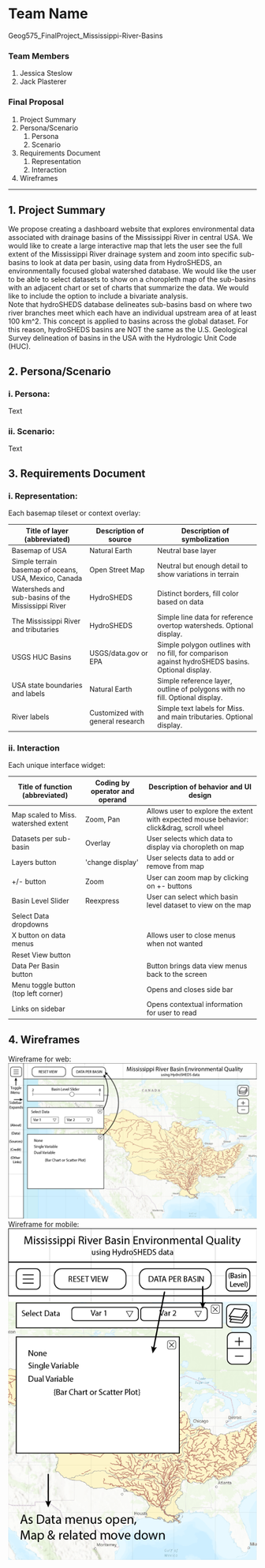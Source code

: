 # Team Name
Geog575_FinalProject_Mississippi-River-Basins

### Team Members
1. Jessica Steslow
2. Jack Plasterer

### Final Proposal
1. Project Summary
2. Persona/Scenario
    1. Persona
    2. Scenario
3. Requirements Document
    1. Representation
    2. Interaction
4. Wireframes

---

## 1. Project Summary
We propose creating a dashboard website that explores environmental data associated with drainage basins of the Mississippi River in central USA. We would like to create a large interactive map that lets the user see the full extent of the Mississippi River drainage system and zoom into specific sub-basins to look at data per basin, using data from HydroSHEDS, an environmentally focused global watershed database. We would like the user to be able to select datasets to show on a choropleth map of the sub-basins with an adjacent chart or set of charts that summarize the data. We would like to include the option to include a bivariate analysis.
<br>
Note that hydroSHEDS database delineates sub-basins basd on where two river branches meet which each have an individual upstream area of at least 100 km^2. This concept is applied to basins across the global dataset. For this reason, hydroSHEDS basins are NOT the same as the U.S. Geological Survey delineation of basins in the USA with the Hydrologic Unit Code (HUC). 


## 2. Persona/Scenario

### i. Persona:

Text

### ii. Scenario:

Text




## 3. Requirements Document

### i. Representation:

Each basemap tileset or context overlay: <br>

| Title of layer (abbreviated) | Description of source | Description of symbolization |
| --- | --- | --- |
| Basemap of USA | Natural Earth | Neutral base layer |
| Simple terrain basemap of oceans, USA, Mexico, Canada | Open Street Map | Neutral but enough detail to show variations in terrain | 
| Watersheds and sub-basins of the Mississippi River | HydroSHEDS | Distinct borders, fill color based on data |
| The Mississippi River and tributaries | HydroSHEDS | Simple line data for reference overtop watersheds. Optional display. |
| USGS HUC Basins | USGS/data.gov or EPA | Simple polygon outlines with no fill, for comparison against hydroSHEDS basins. Optional display. |
| USA state boundaries and labels | Natural Earth | Simple reference layer, outline of polygons with no fill. Optional display. |
| River labels | Customized with general research | Simple text labels for Miss. and main tributaries. Optional display. |



### ii. Interaction

Each unique interface widget: <br>

| Title of function (abbreviated) | Coding by operator and operand | Description of behavior and UI design |
| --- | --- | --- |
| Map scaled to Miss. watershed extent | Zoom, Pan | Allows user to explore the extent with expected mouse behavior: click&drag, scroll wheel |
| Datasets per sub-basin | Overlay | User selects which data to display via choropleth on map |
| Layers button | 'change display' | User selects data to add or remove from map |
| +/- button | Zoom | User can zoom map by clicking on +\- buttons | 
| Basin Level Slider | Reexpress | User can select which basin level dataset to view on the map |
| Select Data dropdowns |   |   |
| X button on data menus |   | Allows user to close menus when not wanted |
| Reset View button |   |   |
| Data Per Basin button |   | Button brings data view menus back to the screen |
| Menu toggle button (top left corner) |   | Opens and closes side bar |
| Links on sidebar |   | Opens contextual information for user to read |





## 4. Wireframes

Wireframe for web:<br>
![Wireframe for web](img/MissBasins_Wireframes-web.png)
<br>
Wireframe for mobile:<br>
![Wireframe for mobile](img/MissBasins_Wireframes-mobile.png)

